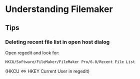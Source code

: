 # Understanding Filemaker

## Tips

### Deleting recent file list in open host dialog

Open regedit and look for:
```
HKCU/Software/FileMaker/FileMaker Pro/6.0/Recent File List
```

(HKCU <=> HKEY Current User in regedit)
